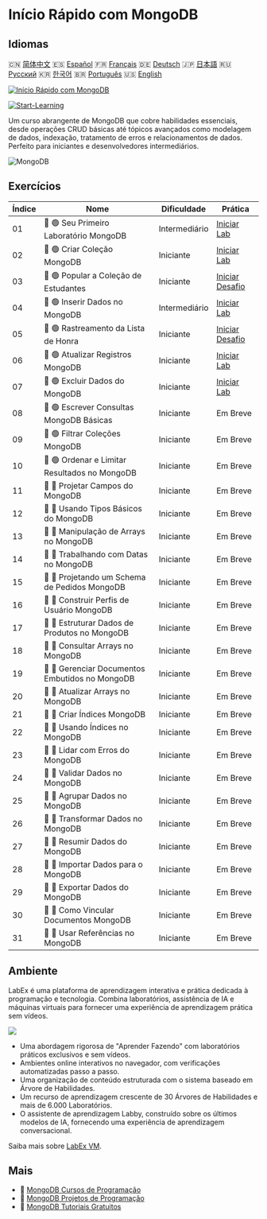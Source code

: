 # Início Rápido com MongoDB

## Idiomas

🇨🇳 [简体中文](README_zh.md) 🇪🇸 [Español](README_es.md) 🇫🇷 [Français](README_fr.md) 🇩🇪 [Deutsch](README_de.md) 🇯🇵 [日本語](README_ja.md) 🇷🇺 [Русский](README_ru.md) 🇰🇷 [한국어](README_ko.md) 🇧🇷 [Português](README_pt.md) 🇺🇸 [English](README.md) 

[![Início Rápido com MongoDB](https://cover-creator.labex.io/quick-start-with-mongodb.png?lang=pt)](https://labex.io/pt/courses/quick-start-with-mongodb)

[![Start-Learning](https://img.shields.io/badge/Start-Learning-whitesmoke?style=for-the-badge)](https://labex.io/pt/courses/quick-start-with-mongodb)

Um curso abrangente de MongoDB que cobre habilidades essenciais, desde operações CRUD básicas até tópicos avançados como modelagem de dados, indexação, tratamento de erros e relacionamentos de dados. Perfeito para iniciantes e desenvolvedores intermediários.

![MongoDB](https://img.shields.io/badge/MongoDB-whitesmoke?style=for-the-badge&logo=mongodb)


## Exercícios

|   Índice | Nome                                            | Dificuldade   | Prática                                                                                                                     |
|----------|-------------------------------------------------|---------------|-----------------------------------------------------------------------------------------------------------------------------|
|       01 | 📖 🟢 Seu Primeiro Laboratório MongoDB          | Intermediário | <a target='_blank' href='https://labex.io/pt/tutorials/mongodb-your-first-mongodb-lab-420660'>Iniciar Lab</a>               |
|       02 | 📖 🟢 Criar Coleção MongoDB                     | Iniciante     | <a target='_blank' href='https://labex.io/pt/tutorials/mongodb-create-mongodb-collection-420695'>Iniciar Lab</a>            |
|       03 | 🎯 🟢 Popular a Coleção de Estudantes           | Iniciante     | <a target='_blank' href='https://labex.io/pt/tutorials/mongodb-populate-the-students-collection-425481'>Iniciar Desafio</a> |
|       04 | 📖 🟢 Inserir Dados no MongoDB                  | Intermediário | <a target='_blank' href='https://labex.io/pt/tutorials/mongodb-insert-data-in-mongodb-420696'>Iniciar Lab</a>               |
|       05 | 🎯 🟢 Rastreamento da Lista de Honra            | Iniciante     | <a target='_blank' href='https://labex.io/pt/tutorials/mongodb-honor-roll-tracker-425476'>Iniciar Desafio</a>               |
|       06 | 📖 🟢 Atualizar Registros MongoDB               | Iniciante     | <a target='_blank' href='https://labex.io/pt/tutorials/mongodb-update-mongodb-records-420823'>Iniciar Lab</a>               |
|       07 | 📖 🟢 Excluir Dados do MongoDB                  | Iniciante     | <a target='_blank' href='https://labex.io/pt/tutorials/mongodb-delete-mongodb-data-420822'>Iniciar Lab</a>                  |
|       08 | 📖 🟢 Escrever Consultas MongoDB Básicas        | Iniciante     | Em Breve                                                                                                                    |
|       09 | 📖 🟢 Filtrar Coleções MongoDB                  | Iniciante     | Em Breve                                                                                                                    |
|       10 | 📖 🟢 Ordenar e Limitar Resultados no MongoDB   | Iniciante     | Em Breve                                                                                                                    |
|       11 | 📖 🔵 Projetar Campos do MongoDB                | Iniciante     | Em Breve                                                                                                                    |
|       12 | 📖 🔵 Usando Tipos Básicos do MongoDB           | Iniciante     | Em Breve                                                                                                                    |
|       13 | 📖 🔵 Manipulação de Arrays no MongoDB          | Iniciante     | Em Breve                                                                                                                    |
|       14 | 📖 🔵 Trabalhando com Datas no MongoDB          | Iniciante     | Em Breve                                                                                                                    |
|       15 | 📖 🔵 Projetando um Schema de Pedidos MongoDB   | Iniciante     | Em Breve                                                                                                                    |
|       16 | 📖 🔵 Construir Perfis de Usuário MongoDB       | Iniciante     | Em Breve                                                                                                                    |
|       17 | 📖 🔵 Estruturar Dados de Produtos no MongoDB   | Iniciante     | Em Breve                                                                                                                    |
|       18 | 📖 🔵 Consultar Arrays no MongoDB               | Iniciante     | Em Breve                                                                                                                    |
|       19 | 📖 🔵 Gerenciar Documentos Embutidos no MongoDB | Iniciante     | Em Breve                                                                                                                    |
|       20 | 📖 🔵 Atualizar Arrays no MongoDB               | Iniciante     | Em Breve                                                                                                                    |
|       21 | 📖 🔵 Criar Índices MongoDB                     | Iniciante     | Em Breve                                                                                                                    |
|       22 | 📖 🔵 Usando Índices no MongoDB                 | Iniciante     | Em Breve                                                                                                                    |
|       23 | 📖 🔵 Lidar com Erros do MongoDB                | Iniciante     | Em Breve                                                                                                                    |
|       24 | 📖 🔵 Validar Dados no MongoDB                  | Iniciante     | Em Breve                                                                                                                    |
|       25 | 📖 🔵 Agrupar Dados no MongoDB                  | Iniciante     | Em Breve                                                                                                                    |
|       26 | 📖 🔵 Transformar Dados no MongoDB              | Iniciante     | Em Breve                                                                                                                    |
|       27 | 📖 🔵 Resumir Dados do MongoDB                  | Iniciante     | Em Breve                                                                                                                    |
|       28 | 📖 🔵 Importar Dados para o MongoDB             | Iniciante     | Em Breve                                                                                                                    |
|       29 | 📖 🔵 Exportar Dados do MongoDB                 | Iniciante     | Em Breve                                                                                                                    |
|       30 | 📖 🔵 Como Vincular Documentos MongoDB          | Iniciante     | Em Breve                                                                                                                    |
|       31 | 📖 🔵 Usar Referências no MongoDB               | Iniciante     | Em Breve                                                                                                                    |

## Ambiente

LabEx é uma plataforma de aprendizagem interativa e prática dedicada à programação e tecnologia. Combina laboratórios, assistência de IA e máquinas virtuais para fornecer uma experiência de aprendizagem prática sem vídeos.

![](https://tutorial-screenshot.getvm.io/images/vm-1725247253.png)

- Uma abordagem rigorosa de "Aprender Fazendo" com laboratórios práticos exclusivos e sem vídeos.
- Ambientes online interativos no navegador, com verificações automatizadas passo a passo.
- Uma organização de conteúdo estruturada com o sistema baseado em Árvore de Habilidades.
- Um recurso de aprendizagem crescente de 30 Árvores de Habilidades e mais de 6.000 Laboratórios.
- O assistente de aprendizagem Labby, construído sobre os últimos modelos de IA, fornecendo uma experiência de aprendizagem conversacional.

Saiba mais sobre [LabEx VM](https://support.labex.io/using-labex/virtual-machine).

## Mais

- 🔗 [MongoDB Cursos de Programação](https://github.com/labex-labs/awesome-programming-courses)
- 🔗 [MongoDB Projetos de Programação](https://github.com/labex-labs/awesome-programming-projects)
- 🔗 [MongoDB Tutoriais Gratuitos](https://github.com/labex-labs/mongodb-free-tutorials)


